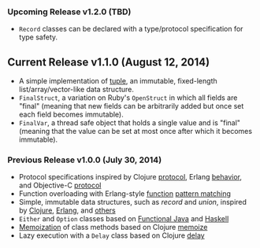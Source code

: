### Upcoming Release v1.2.0 (TBD)

* `Record` classes can be declared with a type/protocol specification for type safety.

## Current Release v1.1.0 (August 12, 2014)

* A simple implementation of [tuple](http://en.wikipedia.org/wiki/Tuple), an
  immutable, fixed-length list/array/vector-like data structure.
* `FinalStruct`, a variation on Ruby's `OpenStruct` in which all fields are "final" (meaning
  that new fields can be arbitrarily added but once set each field becomes immutable).
* `FinalVar`, a thread safe object that holds a single value and is "final" (meaning
  that the value can be set at most once after which it becomes immutable).

### Previous Release v1.0.0 (July 30, 2014)

* Protocol specifications inspired by Clojure [protocol](http://clojure.org/protocols),
  Erlang [behavior](http://www.erlang.org/doc/design_principles/des_princ.html#id60128),
  and Objective-C [protocol](https://developer.apple.com/library/ios/documentation/Cocoa/Conceptual/ProgrammingWithObjectiveC/WorkingwithProtocols/WorkingwithProtocols.html)
* Function overloading with Erlang-style [function](http://erlang.org/doc/reference_manual/functions.html)
  [pattern matching](http://erlang.org/doc/reference_manual/patterns.html)
* Simple, immutable data structures, such as *record* and *union*, inspired by
  [Clojure](http://clojure.org/datatypes), [Erlang](http://www.erlang.org/doc/reference_manual/records.html),
  and [others](http://en.wikipedia.org/wiki/Union_type)
* `Either` and `Option` classes based on [Functional Java](http://functionaljava.org/) and [Haskell](https://hackage.haskell.org/package/base-4.2.0.1/docs/Data-Either.html)
* [Memoization](http://en.wikipedia.org/wiki/Memoization) of class methods based on Clojure [memoize](http://clojuredocs.org/clojure_core/clojure.core/memoize)
* Lazy execution with a `Delay` class based on Clojure [delay](http://clojuredocs.org/clojure_core/clojure.core/delay)
